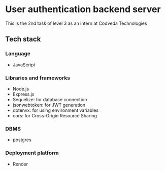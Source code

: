 # User authentication backend server

This is the 2nd task of level 3 as an intern at Codveda Technologies

## Tech stack

### Language

- JavaScript

### Libraries and frameworks

- Node.js
- Express.js
- Sequelize: for database connection
- jsonwebtoken: for JWT generation
- dotenvx: for using environment variables
- cors: for Cross-Origin Resource Sharing

### DBMS

- postgres

### Deployment platform

- Render
